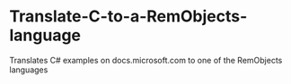 # Translate-C-to-a-RemObjects-language
Translates C# examples on docs.microsoft.com to one of the RemObjects languages
